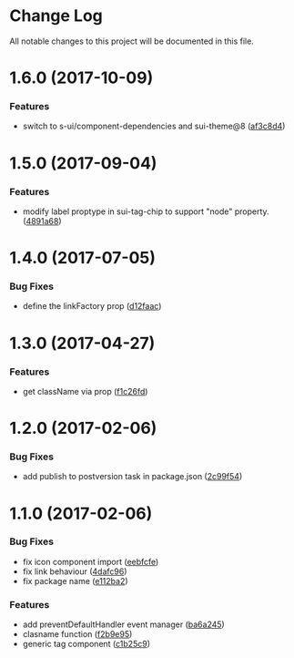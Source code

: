# Change Log

All notable changes to this project will be documented in this file.

<a name="1.6.0"></a>
# 1.6.0 (2017-10-09)


### Features

* switch to s-ui/component-dependencies and sui-theme@8 ([af3c8d4](https://github.com/SUI-Components/sui-components/commit/af3c8d4))



<a name="1.5.0"></a>
# 1.5.0 (2017-09-04)


### Features

* modify label proptype in sui-tag-chip to support "node" property. ([4891a68](https://github.com/SUI-Components/sui-components/commit/4891a68))



<a name="1.4.0"></a>
# 1.4.0 (2017-07-05)


### Bug Fixes

* define the linkFactory prop ([d12faac](https://github.com/SUI-Components/sui-components/commit/d12faac))



<a name="1.3.0"></a>
# 1.3.0 (2017-04-27)


### Features

* get className via prop ([f1c26fd](https://github.com/SUI-Components/sui-components/commit/f1c26fd))



<a name="1.2.0"></a>
# 1.2.0 (2017-02-06)


### Bug Fixes

* add publish to postversion task in package.json ([2c99f54](https://github.com/SUI-Components/sui-components/commit/2c99f54))



<a name="1.1.0"></a>
# 1.1.0 (2017-02-06)


### Bug Fixes

* fix icon component import ([eebfcfe](https://github.com/SUI-Components/sui-components/commit/eebfcfe))
* fix link behaviour ([4dafc96](https://github.com/SUI-Components/sui-components/commit/4dafc96))
* fix package name ([e112ba2](https://github.com/SUI-Components/sui-components/commit/e112ba2))


### Features

* add preventDefaultHandler event manager ([ba6a245](https://github.com/SUI-Components/sui-components/commit/ba6a245))
* clasname function ([f2b9e95](https://github.com/SUI-Components/sui-components/commit/f2b9e95))
* generic tag component ([c1b25c9](https://github.com/SUI-Components/sui-components/commit/c1b25c9))



